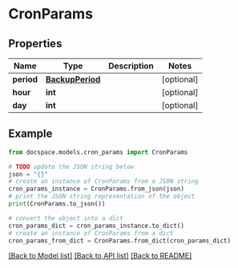# CronParams


## Properties

Name | Type | Description | Notes
------------ | ------------- | ------------- | -------------
**period** | [**BackupPeriod**](BackupPeriod.md) |  | [optional] 
**hour** | **int** |  | [optional] 
**day** | **int** |  | [optional] 

## Example

```python
from docspace.models.cron_params import CronParams

# TODO update the JSON string below
json = "{}"
# create an instance of CronParams from a JSON string
cron_params_instance = CronParams.from_json(json)
# print the JSON string representation of the object
print(CronParams.to_json())

# convert the object into a dict
cron_params_dict = cron_params_instance.to_dict()
# create an instance of CronParams from a dict
cron_params_from_dict = CronParams.from_dict(cron_params_dict)
```
[[Back to Model list]](../README.md#documentation-for-models) [[Back to API list]](../README.md#documentation-for-api-endpoints) [[Back to README]](../README.md)


